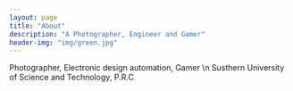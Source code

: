 ```yaml
---
layout: page
title: "About"
description: "A Photographer, Engineer and Gamer" 
header-img: "img/green.jpg"
---
```


Photographer, Electronic design automation, Gamer \n
Susthern University of Science and Technology, P.R.C





